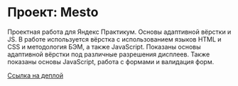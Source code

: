 # Проект: Mesto

Проектная работа для Яндекс Практикум. Основы адаптивной вёрстки и JS. В работе используется вёрстка с использованием языков HTML и CSS и методология
БЭМ, а также JavaScript. Показаны основы адаптивной вёрстки под различные разрешения дисплеев. Также показаны основы JavaScript, работа с формами и валидация форм.

[Ссылка на деплой](https://gorbatenko-alexander.github.io/mesto/ "Github Pages")
